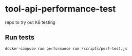 # tool-api-performance-test

repo to try out K6 testing 


## Run tests

```shell
docker-compose run performance run /scripts/perf-test.js 
```